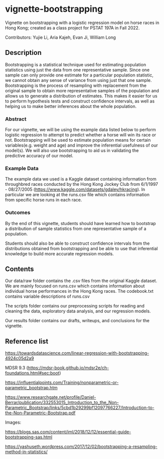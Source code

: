 # vignette-bootstrapping

Vignette on bootstrapping with a logistic regression model on horse races in Hong Kong; created as a class project for PSTAT 197A in Fall 2022.

Contributors: Yujie Li, Aria Kajeh, Evan Ji, William Long

## Description

Bootstrapping is a statistical technique used for estimating population statistics using just the data from one representative sample. Since one sample can only provide one estimate for a particular population statistic, we cannot obtain any sense of variance from using just that one sample. Bootstrapping is the process of resampling with replacement from the original sample to obtain more representative samples of the population and allows us to generate a distribution of estimates. This makes it easier for us to perform hypothesis tests and construct confidence intervals, as well as helping us to make better inferences about the whole population.

### Abstract

For our vignette, we will be using the example data listed below to perform logistic regression to attempt to predict whether a horse will win its race or not. Bootstrapping will be used to estimate population means for certain variables(e.g. weight and age) and improve the inferential usefulness of our model(s). We will also use bootstrapping to aid us in validating the predictive accuracy of our model.

### Example Data

The example data we used is a Kaggle dataset containing information from throughbred races conducted by the Hong Kong Jockey Club from 6/1/1997 - 08/27/2005 (<https://www.kaggle.com/datasets/gdaley/hkracing>). In particular we are looking at the runs.csv file which contains information from specific horse runs in each race.

### Outcomes

By the end of this vignette, students should have learned how to bootstrap a distribution of sample statistics from one representative sample of a population.

Students should also be able to construct confidence intervals from the distributions obtained from bootstrapping and be able to use that inferential knowledge to build more accurate regression models.

## Contents

Our data/raw folder contains the .csv files from the original Kaggle dataset. We are mainly focused on runs.csv which contains information about individual horse performances in the Hong Kong races. The codebook.txt contains variable descriptions of runs.csv

The scripts folder contains our preprocessing scripts for reading and cleaning the data, exploratory data analysis, and our regression models.

Our results folder contains our drafts, writeups, and conclusions for the vignette.

## Reference list

<https://towardsdatascience.com/linear-regression-with-bootstrapping-4924c05d2a9>

MDSR 9.3 (<https://mdsr-book.github.io/mdsr2e/ch-foundations.html#sec:boot>)

<https://influentialpoints.com/Training/nonparametric-or-parametric_bootstrap.htm>

<https://www.researchgate.net/profile/Daniel-Berrar/publication/332553015_Introduction_to_the_Non-Parametric_Bootstrap/links/5cbd1b29299bf12097766227/Introduction-to-the-Non-Parametric-Bootstrap.pdf>

Images:

<https://blogs.sas.com/content/iml/2018/12/12/essential-guide-bootstrapping-sas.html>

<https://yashuseth.wordpress.com/2017/12/02/bootstrapping-a-resampling-method-in-statistics/>
